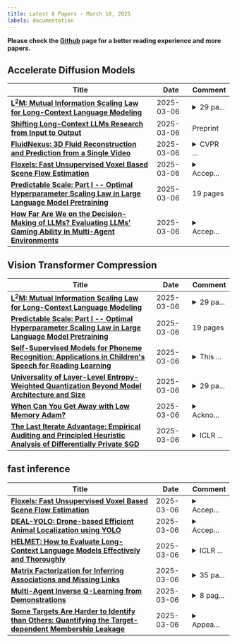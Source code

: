 ```yaml
---
title: Latest 6 Papers - March 10, 2025
labels: documentation
---
```

**Please check the [Github](https://github.com/zezhishao/MTS_Daily_ArXiv) page for a better reading experience and more papers.**

## Accelerate Diffusion Models
| **Title** | **Date** | **Comment** |
| --- | --- | --- |
| **[L$^2$M: Mutual Information Scaling Law for Long-Context Language Modeling](http://arxiv.org/abs/2503.04725v1)** | 2025-03-06 | <details><summary>29 pa...</summary><p>29 pages, 12 figures, 1 table</p></details> |
| **[Shifting Long-Context LLMs Research from Input to Output](http://arxiv.org/abs/2503.04723v1)** | 2025-03-06 | Preprint |
| **[FluidNexus: 3D Fluid Reconstruction and Prediction from a Single Video](http://arxiv.org/abs/2503.04720v1)** | 2025-03-06 | <details><summary>CVPR ...</summary><p>CVPR 2025. Project website: https://yuegao.me/FluidNexus</p></details> |
| **[Floxels: Fast Unsupervised Voxel Based Scene Flow Estimation](http://arxiv.org/abs/2503.04718v1)** | 2025-03-06 | <details><summary>Accep...</summary><p>Accepted at CVPR 2025</p></details> |
| **[Predictable Scale: Part I -- Optimal Hyperparameter Scaling Law in Large Language Model Pretraining](http://arxiv.org/abs/2503.04715v1)** | 2025-03-06 | 19 pages |
| **[How Far Are We on the Decision-Making of LLMs? Evaluating LLMs' Gaming Ability in Multi-Agent Environments](http://arxiv.org/abs/2403.11807v7)** | 2025-03-06 | <details><summary>Accep...</summary><p>Accepted to ICLR 2025; 11 pages of main text; 26 pages of appendices; Included models: GPT-3.5-{0613, 1106, 0125}, GPT-4-0125, GPT-4o-0806, Gemini-{1.0, 1.5)-Pro, LLaMA-3.1-{7, 70, 405}B, Mixtral-8x{7, 22}B, Qwen-2-72B</p></details> |

## Vision Transformer Compression
| **Title** | **Date** | **Comment** |
| --- | --- | --- |
| **[L$^2$M: Mutual Information Scaling Law for Long-Context Language Modeling](http://arxiv.org/abs/2503.04725v1)** | 2025-03-06 | <details><summary>29 pa...</summary><p>29 pages, 12 figures, 1 table</p></details> |
| **[Predictable Scale: Part I -- Optimal Hyperparameter Scaling Law in Large Language Model Pretraining](http://arxiv.org/abs/2503.04715v1)** | 2025-03-06 | 19 pages |
| **[Self-Supervised Models for Phoneme Recognition: Applications in Children's Speech for Reading Learning](http://arxiv.org/abs/2503.04710v1)** | 2025-03-06 | <details><summary>This ...</summary><p>This paper was originally published in the Proceedings of Interspeech 2024. DOI: 10.21437/Interspeech.2024-1095</p></details> |
| **[Universality of Layer-Level Entropy-Weighted Quantization Beyond Model Architecture and Size](http://arxiv.org/abs/2503.04704v1)** | 2025-03-06 | <details><summary>29 pa...</summary><p>29 pages, 7 figures, 14 tables; Comments are welcome</p></details> |
| **[When Can You Get Away with Low Memory Adam?](http://arxiv.org/abs/2503.01843v2)** | 2025-03-06 | <details><summary>Ackno...</summary><p>Acknowledgement updates and minor writing edits</p></details> |
| **[The Last Iterate Advantage: Empirical Auditing and Principled Heuristic Analysis of Differentially Private SGD](http://arxiv.org/abs/2410.06186v4)** | 2025-03-06 | <details><summary>ICLR ...</summary><p>ICLR 2025 camera-ready version</p></details> |

## fast inference
| **Title** | **Date** | **Comment** |
| --- | --- | --- |
| **[Floxels: Fast Unsupervised Voxel Based Scene Flow Estimation](http://arxiv.org/abs/2503.04718v1)** | 2025-03-06 | <details><summary>Accep...</summary><p>Accepted at CVPR 2025</p></details> |
| **[DEAL-YOLO: Drone-based Efficient Animal Localization using YOLO](http://arxiv.org/abs/2503.04698v1)** | 2025-03-06 | <details><summary>Accep...</summary><p>Accepted as a Poster at the ML4RS Workshop at ICLR 2025</p></details> |
| **[HELMET: How to Evaluate Long-Context Language Models Effectively and Thoroughly](http://arxiv.org/abs/2410.02694v3)** | 2025-03-06 | <details><summary>ICLR ...</summary><p>ICLR 2025. Project page: https://princeton-nlp.github.io/HELMET/</p></details> |
| **[Matrix Factorization for Inferring Associations and Missing Links](http://arxiv.org/abs/2503.04680v1)** | 2025-03-06 | <details><summary>35 pa...</summary><p>35 pages, 14 figures, 3 tables, 1 algorithm</p></details> |
| **[Multi-Agent Inverse Q-Learning from Demonstrations](http://arxiv.org/abs/2503.04679v1)** | 2025-03-06 | <details><summary>8 pag...</summary><p>8 pages, 4 figures, 2 tables. Published at the International Conference on Robotics and Automation (ICRA) 2025</p></details> |
| **[Some Targets Are Harder to Identify than Others: Quantifying the Target-dependent Membership Leakage](http://arxiv.org/abs/2402.10065v2)** | 2025-03-06 | <details><summary>Appea...</summary><p>Appears in AISTATS 2025 (Oral)</p></details> |

